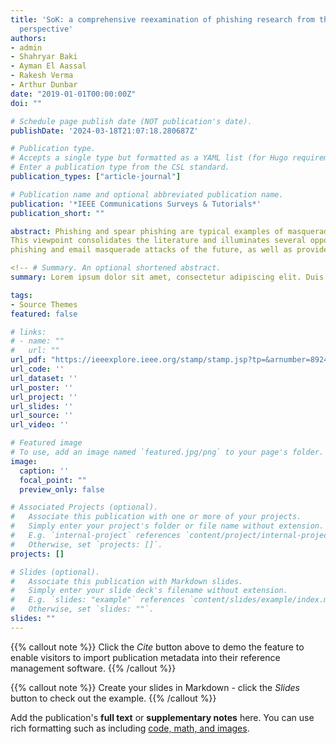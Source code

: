 ```yaml
---
title: 'SoK: a comprehensive reexamination of phishing research from the security
  perspective'
authors:
- admin
- Shahryar Baki
- Ayman El Aassal
- Rakesh Verma
- Arthur Dunbar
date: "2019-01-01T00:00:00Z"
doi: ""

# Schedule page publish date (NOT publication's date).
publishDate: '2024-03-18T21:07:18.280687Z'

# Publication type.
# Accepts a single type but formatted as a YAML list (for Hugo requirements).
# Enter a publication type from the CSL standard.
publication_types: ["article-journal"]

# Publication name and optional abbreviated publication name.
publication: '*IEEE Communications Surveys & Tutorials*'
publication_short: ""

abstract: Phishing and spear phishing are typical examples of masquerade attacks since trust is built up through impersonation for the attack to succeed. Given the prevalence of these attacks, considerable research has been conducted on these problems along multiple dimensions. We reexamine the existing research on phishing and spear phishing from the perspective of the unique needs of the security domain, which we call security challenges: real-time detection, active attacker, dataset quality and base-rate fallacy. We explain these challenges and then survey the existing phishing/spear phishing solutions in their light.
This viewpoint consolidates the literature and illuminates several opportunities for improving existing solutions. We organize the existing literature based on detection techniques for different attack vectors (e.g., URLs, websites, emails) along with studies on user awareness. For detection techniques we examine properties of the dataset, feature extraction, detection algorithms used, and performance evaluation metrics. This work can help guide the development of more effective defenses for phishing, spear
phishing and email masquerade attacks of the future, as well as provide a framework for a thorough evaluation and comparison.

<!-- # Summary. An optional shortened abstract.
summary: Lorem ipsum dolor sit amet, consectetur adipiscing elit. Duis posuere tellus ac convallis placerat. Proin tincidunt magna sed ex sollicitudin condimentum. -->

tags:
- Source Themes
featured: false

# links:
# - name: ""
#   url: ""
url_pdf: "https://ieeexplore.ieee.org/stamp/stamp.jsp?tp=&arnumber=8924660"
url_code: ''
url_dataset: ''
url_poster: ''
url_project: ''
url_slides: ''
url_source: ''
url_video: ''

# Featured image
# To use, add an image named `featured.jpg/png` to your page's folder. 
image:
  caption: ''
  focal_point: ""
  preview_only: false

# Associated Projects (optional).
#   Associate this publication with one or more of your projects.
#   Simply enter your project's folder or file name without extension.
#   E.g. `internal-project` references `content/project/internal-project/index.md`.
#   Otherwise, set `projects: []`.
projects: []

# Slides (optional).
#   Associate this publication with Markdown slides.
#   Simply enter your slide deck's filename without extension.
#   E.g. `slides: "example"` references `content/slides/example/index.md`.
#   Otherwise, set `slides: ""`.
slides: ""
---
```


{{% callout note %}}
Click the *Cite* button above to demo the feature to enable visitors to import publication metadata into their reference management software.
{{% /callout %}}

{{% callout note %}}
Create your slides in Markdown - click the *Slides* button to check out the example.
{{% /callout %}}

Add the publication's **full text** or **supplementary notes** here. You can use rich formatting such as including [code, math, and images](https://docs.hugoblox.com/content/writing-markdown-latex/).